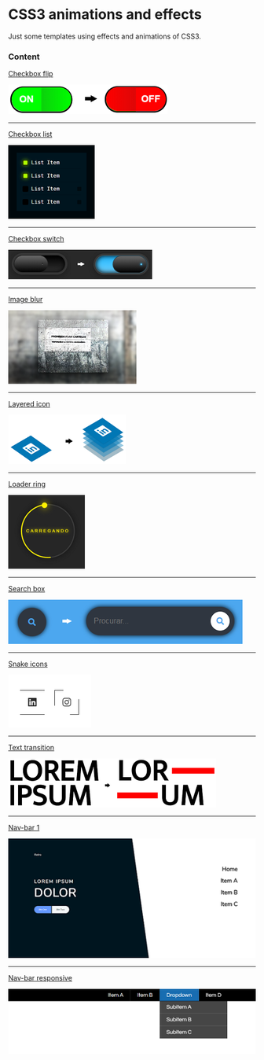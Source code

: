 # CSS3 animations and effects
Just some templates using effects and animations of CSS3.



### Content

[Checkbox flip](https://github.com/EduardoRotundaro/css-effects/tree/master/src/checkbox-flip)

![](https://github.com/EduardoRotundaro/css-effects/blob/master/docs/images/checkbox_flip.png)

---

[Checkbox list](https://github.com/EduardoRotundaro/css-effects/tree/master/src/checkbox-list)

![](https://github.com/EduardoRotundaro/css-effects/blob/master/docs/images/checkbox_list.png)

---

[Checkbox switch](https://github.com/EduardoRotundaro/css-effects/tree/master/src/checkbox-switch)

![](https://github.com/EduardoRotundaro/css-effects/blob/master/docs/images/checkbox_switch.png)

---

[Image blur](https://github.com/EduardoRotundaro/css-effects/tree/master/src/image-blur)

![](https://github.com/EduardoRotundaro/css-effects/blob/master/docs/images/image_blur.png)

---

[Layered icon](https://github.com/EduardoRotundaro/css-effects/tree/master/src/layered-icon)

![](https://github.com/EduardoRotundaro/css-effects/blob/master/docs/images/layered_icon.png)

---

[Loader ring](https://github.com/EduardoRotundaro/css-effects/tree/master/src/loader-ring)

![](https://github.com/EduardoRotundaro/css-effects/blob/master/docs/images/loader_ring.png)

---

[Search box](https://github.com/EduardoRotundaro/css-effects/tree/master/src/search-box)

![](https://github.com/EduardoRotundaro/css-effects/blob/master/docs/images/search_box.png)

---

[Snake icons](https://github.com/EduardoRotundaro/css-effects/tree/master/src/snake)

![](https://github.com/EduardoRotundaro/css-effects/blob/master/docs/images/snake.png)

---

[Text transition](https://github.com/EduardoRotundaro/css-effects/tree/master/src/text-transition)

![](https://github.com/EduardoRotundaro/css-effects/blob/master/docs/images/text_transition.png)

---

[Nav-bar 1](https://github.com/EduardoRotundaro/css-effects/tree/master/src/navigation-bar-1)

![](https://github.com/EduardoRotundaro/css-effects/blob/master/docs/images/nav_bar_1.png)

---

[Nav-bar responsive](https://github.com/EduardoRotundaro/css-effects/tree/master/src/navigation-bar-responsive)

![](https://github.com/EduardoRotundaro/css-effects/blob/master/docs/images/nav_bar_responsive.png)